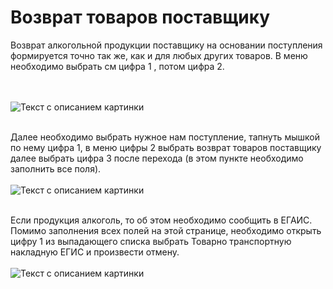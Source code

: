 # Возврат товаров поставщику

Возврат алкогольной продукции поставщику на основании поступления формируется точно так же, как и для любых других товаров. В меню необходимо выбрать см цифра 1 , потом цифра 2.

<br>

</br>
<image src="https://github.com/kharlakov-vv/Manual_1C/blob/main/scr/Возврат_ЕГАИС_1.jpg?raw=true" alt="Текст с описанием картинки">
<br>

</br>

Далее необходимо выбрать нужное нам поступление, тапнуть мышкой по нему цифра 1, в меню цифры 2 выбрать возврат товаров поставщику далее выбрать цифра 3 после перехода (в этом пункте необходимо заполнить все поля). 
<br>
</br>
<image src="https://github.com/kharlakov-vv/Manual_1C/blob/main/scr/Возврат_ЕГАИС_2_поступление.jpg?raw=true" alt="Текст с описанием картинки">
<br>

</br>
Если продукция алкоголь, то об этом необходимо сообщить в ЕГАИС. Помимо заполнения всех полей на этой странице, необходимо открыть цифру 1 из выпадающего списка выбрать Товарно транспортную накладную ЕГИС и произвести отмену.
<br>
</br>
<image src="https://github.com/kharlakov-vv/Manual_1C/blob/main/scr/Возврат_ЕГАИС_3_ТТН_ЕГАИС.jpg?raw=true" alt="Текст с описанием картинки">
<br>

</br>

